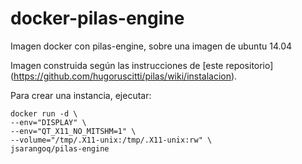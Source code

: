 # docker-pilas-engine
Imagen docker con pilas-engine, sobre una imagen de ubuntu 14.04

Imagen construida según las instrucciones de [este repositorio] (https://github.com/hugoruscitti/pilas/wiki/instalacion).


Para crear una instancia, ejecutar:
```
docker run -d \
--env="DISPLAY" \
--env="QT_X11_NO_MITSHM=1" \
--volume="/tmp/.X11-unix:/tmp/.X11-unix:rw" \
jsarangoq/pilas-engine
```
